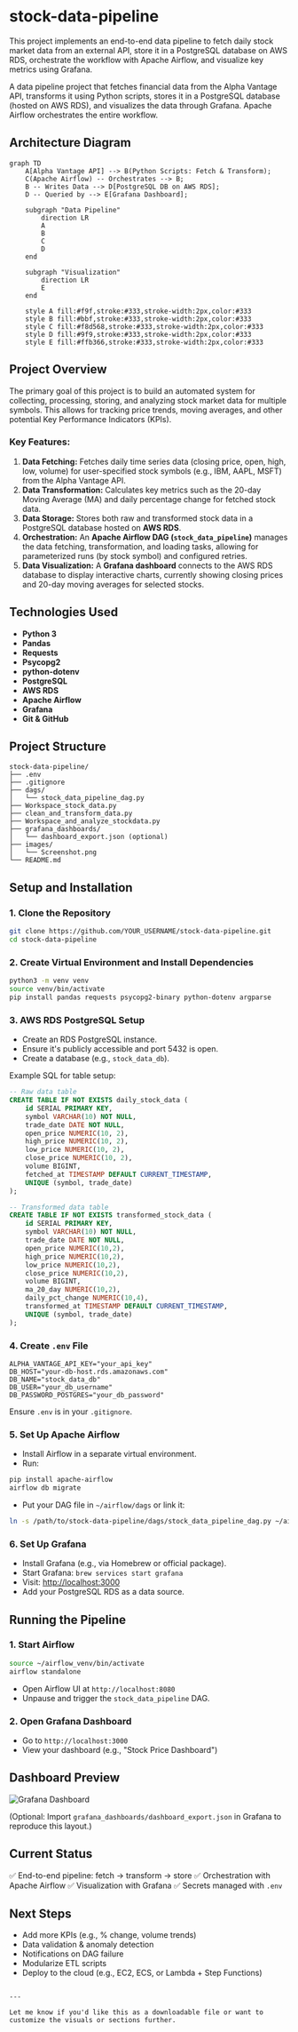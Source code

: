 # stock-data-pipeline

This project implements an end-to-end data pipeline to fetch daily stock market data from an external API, store it in a PostgreSQL database on AWS RDS, orchestrate the workflow with Apache Airflow, and visualize key metrics using Grafana.

A data pipeline project that fetches financial data from the Alpha Vantage API, transforms it using Python scripts, stores it in a PostgreSQL database (hosted on AWS RDS), and visualizes the data through Grafana. Apache Airflow orchestrates the entire workflow.

## Architecture Diagram

```mermaid
graph TD
    A[Alpha Vantage API] --> B(Python Scripts: Fetch & Transform);
    C(Apache Airflow) -- Orchestrates --> B;
    B -- Writes Data --> D[PostgreSQL DB on AWS RDS];
    D -- Queried by --> E[Grafana Dashboard];

    subgraph "Data Pipeline"
        direction LR
        A
        B
        C
        D
    end

    subgraph "Visualization"
        direction LR
        E
    end

    style A fill:#f9f,stroke:#333,stroke-width:2px,color:#333
    style B fill:#bbf,stroke:#333,stroke-width:2px,color:#333
    style C fill:#f8d568,stroke:#333,stroke-width:2px,color:#333
    style D fill:#9f9,stroke:#333,stroke-width:2px,color:#333
    style E fill:#ffb366,stroke:#333,stroke-width:2px,color:#333
```

## Project Overview

The primary goal of this project is to build an automated system for collecting, processing, storing, and analyzing stock market data for multiple symbols. This allows for tracking price trends, moving averages, and other potential Key Performance Indicators (KPIs).

### Key Features:

1. **Data Fetching:** Fetches daily time series data (closing price, open, high, low, volume) for user-specified stock symbols (e.g., IBM, AAPL, MSFT) from the Alpha Vantage API.
2. **Data Transformation:** Calculates key metrics such as the 20-day Moving Average (MA) and daily percentage change for fetched stock data.
3. **Data Storage:** Stores both raw and transformed stock data in a PostgreSQL database hosted on **AWS RDS**.
4. **Orchestration:** An **Apache Airflow DAG (`stock_data_pipeline`)** manages the data fetching, transformation, and loading tasks, allowing for parameterized runs (by stock symbol) and configured retries.
5. **Data Visualization:** A **Grafana dashboard** connects to the AWS RDS database to display interactive charts, currently showing closing prices and 20-day moving averages for selected stocks.

## Technologies Used

- **Python 3**
- **Pandas**
- **Requests**
- **Psycopg2**
- **python-dotenv**
- **PostgreSQL**
- **AWS RDS**
- **Apache Airflow**
- **Grafana**
- **Git & GitHub**

## Project Structure

```
stock-data-pipeline/
├── .env
├── .gitignore
├── dags/
│   └── stock_data_pipeline_dag.py
├── Workspace_stock_data.py
├── clean_and_transform_data.py
├── Workspace_and_analyze_stockdata.py
├── grafana_dashboards/
│   └── dashboard_export.json (optional)
├── images/
│   └── Screenshot.png
└── README.md
```

## Setup and Installation

### 1. Clone the Repository

```bash
git clone https://github.com/YOUR_USERNAME/stock-data-pipeline.git
cd stock-data-pipeline
```

### 2. Create Virtual Environment and Install Dependencies

```bash
python3 -m venv venv
source venv/bin/activate
pip install pandas requests psycopg2-binary python-dotenv argparse
```

### 3. AWS RDS PostgreSQL Setup

- Create an RDS PostgreSQL instance.
- Ensure it's publicly accessible and port 5432 is open.
- Create a database (e.g., `stock_data_db`).

Example SQL for table setup:

```sql
-- Raw data table
CREATE TABLE IF NOT EXISTS daily_stock_data (
    id SERIAL PRIMARY KEY,
    symbol VARCHAR(10) NOT NULL,
    trade_date DATE NOT NULL,
    open_price NUMERIC(10, 2),
    high_price NUMERIC(10, 2),
    low_price NUMERIC(10, 2),
    close_price NUMERIC(10, 2),
    volume BIGINT,
    fetched_at TIMESTAMP DEFAULT CURRENT_TIMESTAMP,
    UNIQUE (symbol, trade_date)
);

-- Transformed data table
CREATE TABLE IF NOT EXISTS transformed_stock_data (
    id SERIAL PRIMARY KEY,
    symbol VARCHAR(10) NOT NULL,
    trade_date DATE NOT NULL,
    open_price NUMERIC(10,2),
    high_price NUMERIC(10,2),
    low_price NUMERIC(10,2),
    close_price NUMERIC(10,2),
    volume BIGINT,
    ma_20_day NUMERIC(10,2),
    daily_pct_change NUMERIC(10,4),
    transformed_at TIMESTAMP DEFAULT CURRENT_TIMESTAMP,
    UNIQUE (symbol, trade_date)
);
```

### 4. Create `.env` File

```env
ALPHA_VANTAGE_API_KEY="your_api_key"
DB_HOST="your-db-host.rds.amazonaws.com"
DB_NAME="stock_data_db"
DB_USER="your_db_username"
DB_PASSWORD_POSTGRES="your_db_password"
```

Ensure `.env` is in your `.gitignore`.

### 5. Set Up Apache Airflow

- Install Airflow in a separate virtual environment.
- Run:

```bash
pip install apache-airflow
airflow db migrate
```

- Put your DAG file in `~/airflow/dags` or link it:

```bash
ln -s /path/to/stock-data-pipeline/dags/stock_data_pipeline_dag.py ~/airflow/dags/
```

### 6. Set Up Grafana

- Install Grafana (e.g., via Homebrew or official package).
- Start Grafana: `brew services start grafana`
- Visit: [http://localhost:3000](http://localhost:3000)
- Add your PostgreSQL RDS as a data source.

## Running the Pipeline

### 1. Start Airflow

```bash
source ~/airflow_venv/bin/activate
airflow standalone
```

- Open Airflow UI at `http://localhost:8080`
- Unpause and trigger the `stock_data_pipeline` DAG.

### 2. Open Grafana Dashboard

- Go to `http://localhost:3000`
- View your dashboard (e.g., "Stock Price Dashboard")

## Dashboard Preview

![Grafana Dashboard](images/Screenshot.png)

(Optional: Import `grafana_dashboards/dashboard_export.json` in Grafana to reproduce this layout.)

## Current Status

✅ End-to-end pipeline: fetch → transform → store
✅ Orchestration with Apache Airflow
✅ Visualization with Grafana
✅ Secrets managed with `.env`

## Next Steps

- Add more KPIs (e.g., % change, volume trends)
- Data validation & anomaly detection
- Notifications on DAG failure
- Modularize ETL scripts
- Deploy to the cloud (e.g., EC2, ECS, or Lambda + Step Functions)

```

---

Let me know if you'd like this as a downloadable file or want to customize the visuals or sections further.
```
